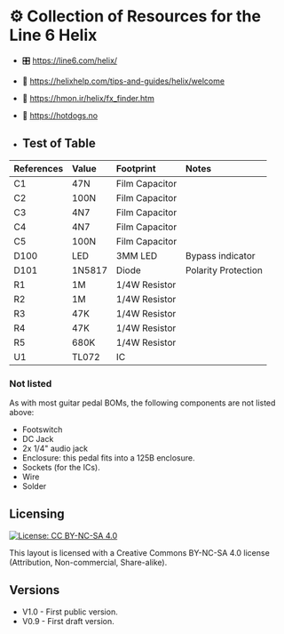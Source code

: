 # :gear: Collection of Resources for the Line 6 Helix
- :control_knobs: https://line6.com/helix/
- :wrench: https://helixhelp.com/tips-and-guides/helix/welcome
- :memo: https://hmon.ir/helix/fx_finder.htm
- :hotdog: https://hotdogs.no

- ## Test of Table
 

 | References | Value    | Footprint              | Notes               |
 | :--------- | :------- | :--------------------- | :------------------ |
 | C1         | 47N      | Film Capacitor         |                     |
 | C2         | 100N     | Film Capacitor         |                     |
 | C3         | 4N7      | Film Capacitor         |                     |
 | C4         | 4N7      | Film Capacitor         |                     |
 | C5         | 100N     | Film Capacitor         |                     |
 | D100       | LED      | 3MM LED                | Bypass indicator    |
 | D101       | 1N5817   | Diode                  | Polarity Protection |
 | R1         | 1M       | 1/4W Resistor          |                     |
 | R2         | 1M       | 1/4W Resistor          |                     |
 | R3         | 47K      | 1/4W Resistor          |                     |
 | R4         | 47K      | 1/4W Resistor          |                     |
 | R5         | 680K     | 1/4W Resistor          |                     |
 | U1         | TL072    | IC                     |                     |
 
 
 ### Not listed
 
 As with most guitar pedal BOMs, the following components are not listed above:
 
 * Footswitch
 * DC Jack
 * 2x 1/4" audio jack
 * Enclosure: this pedal fits into a 125B enclosure.
 * Sockets (for the ICs).
 * Wire
 * Solder
 
 

 ## Licensing
 
 [![License: CC BY-NC-SA 4.0](https://licensebuttons.net/l/by-nc-sa/4.0/80x15.png)](https://creativecommons.org/licenses/by-nc-sa/4.0/)
 
 This layout is licensed with a Creative Commons BY-NC-SA 4.0 license (Attribution, Non-commercial, Share-alike).
 
 ## Versions
 
 * V1.0 - First public version.
 * V0.9 - First draft version.
